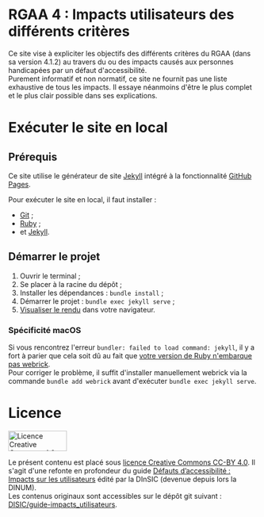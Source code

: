 # RGAA 4 : Impacts utilisateurs des différents critères

Ce site vise à expliciter les objectifs des différents critères du RGAA (dans sa version 4.1.2) au travers du ou des impacts causés aux personnes handicapées par un défaut d'accessibilité.   
Purement informatif et non normatif, ce site ne fournit pas une liste exhaustive de tous les impacts. Il essaye néanmoins d'être le plus complet et le plus clair possible dans ses explications. 

# Exécuter le site en local

## Prérequis

Ce site utilise le générateur de site [Jekyll](https://jekyllrb.com/) intégré à la fonctionnalité [GitHub Pages](https://docs.github.com/fr/enterprise-cloud@latest/pages/setting-up-a-github-pages-site-with-jekyll/about-github-pages-and-jekyll). 

Pour exécuter le site en local, il faut installer :
- [Git](https://docs.github.com/fr/enterprise-cloud@latest/get-started/getting-started-with-git/set-up-git) ;
- [Ruby](https://www.ruby-lang.org/en/documentation/installation/) ;
- et [Jekyll](https://jekyllrb.com/docs/installation/).

## Démarrer le projet

1. Ouvrir le terminal ;
2. Se placer à la racine du dépôt ;
3. Installer les dépendances : `bundle install` ;
4. Démarrer le projet : `bundle exec jekyll serve` ;
5. [Visualiser le rendu](http://127.0.0.1:4000/rgaa4-impacts-utilisateurs/) dans votre navigateur.

### Spécificité macOS
Si vous rencontrez l'erreur  `bundler: failed to load command: jekyll`, il y a fort à parier que cela soit dû au fait que [votre version de Ruby n'embarque pas webrick](https://stackoverflow.com/questions/69890412/bundler-failed-to-load-command-jekyll#answer-70916831).   
Pour corriger le problème, il suffit d'installer manuellement webrick via la commande `bundle add webrick` avant d'exécuter `bundle exec jekyll serve`.

# Licence

<a rel="license" href="https://creativecommons.org/licenses/by/4.0/deed.fr"><img alt="Licence Creative Commons 4.0" src="https://mirrors.creativecommons.org/presskit/buttons/88x31/png/by.png" width="118" height="41" /></a>

Le présent contenu est placé sous [licence Creative Commons CC-BY 4.0](https://creativecommons.org/licenses/by/4.0/deed.fr). Il s'agit d'une refonte en profondeur du guide [Défauts d’accessibilité : Impacts sur les utilisateurs](https://disic.github.io/guide-impacts_utilisateurs/) édité par la DInSIC (devenue depuis lors la DINUM).   
Les contenus originaux sont accessibles sur le dépôt git suivant : [DISIC/guide-impacts_utilisateurs](https://github.com/DISIC/guide-impacts_utilisateurs).